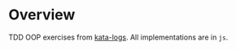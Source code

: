# Overview

TDD OOP exercises from [kata-logs](https://kata-log.rocks/index.html). All implementations are in `js`.
